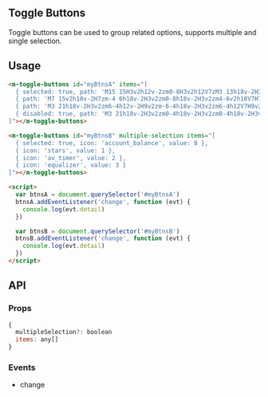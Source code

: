 ## Toggle Buttons

Toggle buttons can be used to group related options, supports multiple and single selection.

## Usage

```html
<m-toggle-buttons id="myBtnsA" items="[
  { selected: true, path: 'M15 15H3v2h12v-2zm0-8H3v2h12V7zM3 13h18v-2H3v2zm0 8h18v-2H3v2zM3 3v2h18V3H3z' },
  { path: 'M7 15v2h10v-2H7zm-4 6h18v-2H3v2zm0-8h18v-2H3v2zm4-6v2h10V7H7zM3 3v2h18V3H3z' },
  { path: 'M3 21h18v-2H3v2zm6-4h12v-2H9v2zm-6-4h18v-2H3v2zm6-4h12V7H9v2zM3 3v2h18V3H3z' },
  { disabled: true, path: 'M3 21h18v-2H3v2zm0-4h18v-2H3v2zm0-4h18v-2H3v2zm0-4h18V7H3v2zm0-6v2h18V3H3z' }
]"></m-toggle-buttons>

<m-toggle-buttons id="myBtnsB" multiple-selection items="[
  { selected: true, icon: 'account_balance', value: 0 },
  { icon: 'stars', value: 1 },
  { icon: 'av_timer', value: 2 },
  { icon: 'equalizer', value: 3 }
]"></m-toggle-buttons>

<script>
  var btnsA = document.querySelector('#myBtnsA')
  btnsA.addEventListener('change', function (evt) {
    console.log(evt.detail)
  })

  var btnsB = document.querySelector('#myBtnsB')
  btnsB.addEventListener('change', function (evt) {
    console.log(evt.detail)
  })
</script>
```

## API

### Props

```jsx
{
  multipleSelection?: boolean
  items: any[] 
}
```

### Events

* change